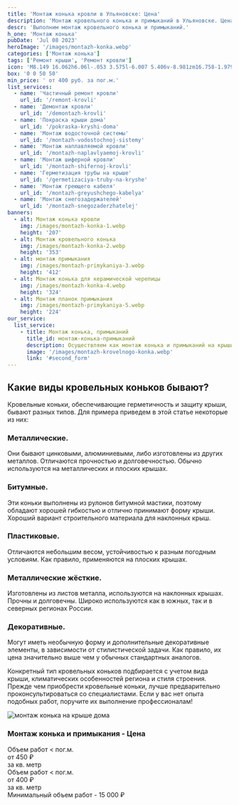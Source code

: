```yaml
---
title: 'Монтаж конька кровли в Ульяновске: Цена'
description: 'Монтаж кровельного конька и примыканий в Ульяновске. Цена от 950 руб. за кв.м. Звоните!'
descr: 'Выполним монтаж кровельного конька и примыканий.'
h_one: 'Монтаж конька'
pubDate: 'Jul 08 2023'
heroImage: '/images/montazh-konka.webp'
categories: ['Монтаж конька']
tags: ['Ремонт крыши', 'Ремонт кровли']
icon: 'M8.149 16.062h6.06l-.053 3.575l-6.007 5.406v-8.981zm16.758-1.979L1 35.169L3.52 38l21.485-18.954L46.486 38L49 35.169L25.097 14.083L25 14l-.093.083z'
box: '0 0 50 50'
min_price: ' от 400 руб. за пог.м.'
list_services:
  - name: 'Частичный ремонт кровли'
    url_id: '/remont-krovli'
  - name: 'Демонтаж кровли'
    url_id: '/demontazh-krovli'
  - name: 'Покраска крыши дома'
    url_id: '/pokraska-kryshi-doma'
  - name: 'Монтаж водосточной системы'
    url_id: '/montazh-vodostochnoj-sistemy'
  - name: 'Монтаж наплавляемой кровли'
    url_id: '/montazh-naplavlyaemoj-krovli'
  - name: 'Монтаж шиферной кровли'
    url_id: '/montazh-shifernoj-krovli'
  - name: 'Герметизация трубы на крыше'
    url_id: '/germetizaciya-truby-na-kryshe'
  - name: 'Монтаж греющего кабеля'
    url_id: '/montazh-greyushchego-kabelya'
  - name: 'Монтаж снегозадержателей'
    url_id: '/montazh-snegozaderzhatelej'
banners:
  - alt: Монтаж конька кровли
    img: /images/montazh-konka-1.webp
    height: '207'
  - alt: Монтаж кровельного конька
    img: /images/montazh-konka-2.webp
    height: '353'
  - alt: монтаж примыкания
    img: /images/montazh-primykaniya-3.webp
    height: '412'
  - alt: Монтаж конька для керамической черепицы
    img: /images/montazh-konka-4.webp
    height: '324'
  - alt: Монтаж планок примыкания
    img: /images/montazh-primykaniya-5.webp
    height: '224'
our_service:
  list_service:
    - title: Монтаж конька, примыканий
      title_id: монтаж-конька-примыканий
      description: Осуществляем как монтаж конька и примыканий на крыши частных коттеджей, так и их устройство на кровли многоквартирных домов, офисных зданий и промышленных сооружений.
      image: '/images/montazh-krovelnogo-konka.webp'
      link: '#second_form'
---
```


## Какие виды кровельных коньков бывают?

Кровельные коньки, обеспечивающие герметичность и защиту крыши, бывают разных типов. Для примера приведем в этой статье некоторые из них:

### **Металлические.**

Они бывают цинковыми, алюминиевыми, либо изготовлены из других металлов. Отличаются прочностью и долговечностью. Обычно используются на металлических и плоских крышах.

### **Битумные.**

Эти коньки выполнены из рулонов битумной мастики, поэтому обладают хорошей гибкостью и отлично принимают форму крыши. Хороший вариант строительного материала для наклонных крыш.

### **Пластиковые.**

Отличаются небольшим весом, устойчивостью к разным погодным условиям. Как правило, применяются на плоских крышах.

### **Металлические жёсткие.**

Изготовлены из листов металла, используются на наклонных крышах. Прочны и долговечны. Широко используются как в южных, так и в северных регионах России.

### **Декоративные.**

Могут иметь необычную форму и дополнительные декоративные элементы, в зависимости от стилистической задачи. Как правило, их цена значительно выше чем у обычных стандартных аналогов.

Конкретный тип кровельных коньков подбирается с учетом вида крыши, климатических особенностей региона и стиля строения. Прежде чем приобрести кровельные коньки, лучше предварительно проконсультироваться со специалистами. Если у вас нет опыта подобных работ, поручите их выполнение профессионалам!

![монтаж конька на крыше дома](/images/montazh-konka-i-primykaniya.webp)

<div class="gradientBg mx-auto my-4 max-w-full rounded-xl p-14 text-center shadow-lg"><h3 class="flex justify-center px-4 pt-6 font-bold lg:text-xl"><div class="text-white">Монтаж конька и примыкания - Цена</div></h3><div class="flex flex-wrap justify-center gap-4 py-4"><div class="flex max-w-[350px] flex-col gap-2 rounded-xl bg-gray-200 bg-opacity-30 p-6 text-white shadow-md backdrop-blur-lg backdrop-filter"><div class="text-sm font-semibold">Объем работ &lt; пог.м.</div><div class="text-3xl font-semibold tracking-tight">от 450 ₽</div><div class="font-normal">за кв. метр</div></div><div class="flex max-w-[500px] flex-col gap-2 rounded-xl bg-gray-200 bg-opacity-30 p-6 text-white shadow-md backdrop-blur-lg backdrop-filter"><div class="text-sm font-semibold">Объем работ &lt; пог.м.</div><div class="text-3xl font-semibold tracking-tight">от 400 ₽</div><div class="font-normal">за кв. метр</div></div></div><div class="flex justify-center pb-6">Минимальный объем работ - 15 000 ₽</div></div>

